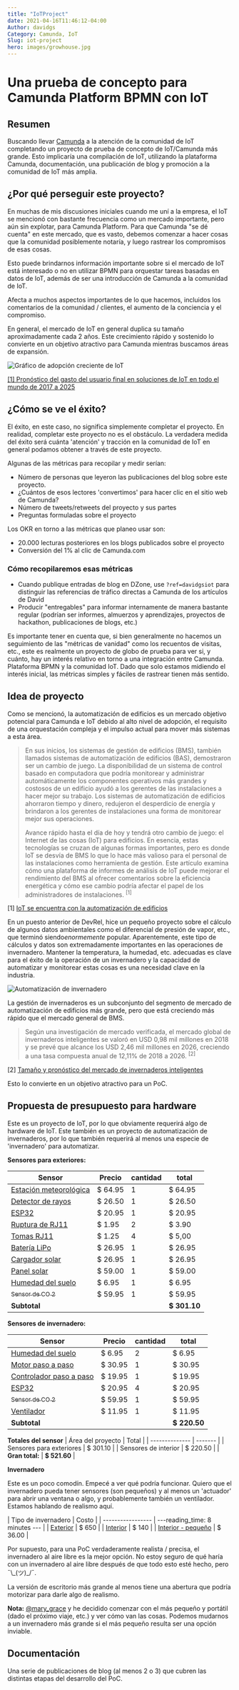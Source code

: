 ```yaml
---
title: "IoTProject"
date: 2021-04-16T11:46:12-04:00
Author: davidgs
Category: Camunda, IoT
Slug: iot-project
hero: images/growhouse.jpg
---
```


# Una prueba de concepto para Camunda Platform BPMN con IoT

## Resumen
Buscando llevar [Camunda](https://camunda.com?ref=davidgsiot) a la atención de la comunidad de IoT completando un proyecto de prueba de concepto de IoT/Camunda más grande. Esto implicaría una compilación de IoT, utilizando la plataforma Camunda, documentación, una publicación de blog y promoción a la comunidad de IoT más amplia.

## ¿Por qué perseguir este proyecto?
En muchas de mis discusiones iniciales cuando me uní a la empresa, el IoT se mencionó con bastante frecuencia como un mercado importante, pero aún sin explotar, para Camunda Platform. Para que Camunda "se dé cuenta" en este mercado, que es vasto, debemos comenzar a hacer cosas que la comunidad posiblemente notaría, y luego rastrear los compromisos de esas cosas.

Esto puede brindarnos información importante sobre si el mercado de IoT está interesado o no en utilizar BPMN para orquestar tareas basadas en datos de IoT, además de ser una introducción de Camunda a la comunidad de IoT.

Afecta a muchos aspectos importantes de lo que hacemos, incluidos los comentarios de la comunidad / clientes, el aumento de la conciencia y el compromiso.

En general, el mercado de IoT en general duplica su tamaño aproximadamente cada 2 años. Este crecimiento rápido y sostenido lo convierte en un objetivo atractivo para Camunda mientras buscamos áreas de expansión.

![Gráfico de adopción creciente de IoT](/posts/category/camunda/iot-project/images/iotGrowthChart.png)

[[1] Pronóstico del gasto del usuario final en soluciones de IoT en todo el mundo de 2017 a 2025](https://www.statista.com/statistics/976313/global-iot-market-size/)

## ¿Cómo se ve el éxito?
El éxito, en este caso, no significa simplemente completar el proyecto. En realidad, completar este proyecto no es el obstáculo. La verdadera medida del éxito será cuánta 'atención' y tracción en la comunidad de IoT en general podamos obtener a través de este proyecto.

Algunas de las métricas para recopilar y medir serían:
- Número de personas que leyeron las publicaciones del blog sobre este proyecto.
- ¿Cuántos de esos lectores 'convertimos' para hacer clic en el sitio web de Camunda?
- Número de tweets/retweets del proyecto y sus partes
- Preguntas formuladas sobre el proyecto

Los OKR en torno a las métricas que planeo usar son:
- 20.000 lecturas posteriores en los blogs publicados sobre el proyecto
- Conversión del 1% al clic de Camunda.com

### Cómo recopilaremos esas métricas
- Cuando publique entradas de blog en DZone, use `?ref=davidgsiot` para distinguir las referencias de tráfico directas a Camunda de los artículos de David
- Producir "entregables" para informar internamente de manera bastante regular (podrían ser informes, almuerzos y aprendizajes, proyectos de hackathon, publicaciones de blogs, etc.)

Es importante tener en cuenta que, si bien generalmente no hacemos un seguimiento de las "métricas de vanidad" como los recuentos de visitas, etc., este es realmente un proyecto de globo de prueba para ver si, y cuánto, hay un interés relativo en torno a una integración entre Camunda. Plataforma BPMN y la comunidad IoT. Dado que solo estamos midiendo el interés inicial, las métricas simples y fáciles de rastrear tienen más sentido.

## Idea de proyecto

Como se mencionó, la automatización de edificios es un mercado objetivo potencial para Camunda e IoT debido al alto nivel de adopción, el requisito de una orquestación compleja y el impulso actual para mover más sistemas a esta área.

> En sus inicios, los sistemas de gestión de edificios (BMS), también llamados sistemas de automatización de edificios (BAS), demostraron ser un cambio de juego. La disponibilidad de un sistema de control basado en computadora que podría monitorear y administrar automáticamente los componentes operativos más grandes y costosos de un edificio ayudó a los gerentes de las instalaciones a hacer mejor su trabajo. Los sistemas de automatización de edificios ahorraron tiempo y dinero, redujeron el desperdicio de energía y brindaron a los gerentes de instalaciones una forma de monitorear mejor sus operaciones.
>
> Avance rápido hasta el día de hoy y tendrá otro cambio de juego: el Internet de las cosas (IoT) para edificios. En esencia, estas tecnologías se cruzan de algunas formas importantes, pero es donde IoT se desvía de BMS lo que lo hace más valioso para el personal de las instalaciones como herramienta de gestión. Este artículo examina cómo una plataforma de informes de análisis de IoT puede mejorar el rendimiento del BMS al ofrecer comentarios sobre la eficiencia energética y cómo ese cambio podría afectar el papel de los administradores de instalaciones. <sup>[1]</sup>

[1] [IoT se encuentra con la automatización de edificios](https://www.iotforall.com/iot-meets-building-automation)

En un puesto anterior de DevRel, hice un pequeño proyecto sobre el cálculo de algunos datos ambientales como el diferencial de presión de vapor, etc., que terminó siendo*enormemente* popular. Aparentemente, este tipo de cálculos y datos son extremadamente importantes en las operaciones de invernadero. Mantener la temperatura, la humedad, etc. adecuadas es clave para el éxito de la operación de un invernadero y la capacidad de automatizar y monitorear estas cosas es una necesidad clave en la industria.

![Automatización de invernadero](/posts/category/camunda/iot-project/images/smart-greenhouse-overview-01.png)

La gestión de invernaderos es un subconjunto del segmento de mercado de automatización de edificios más grande, pero que está creciendo más rápido que el mercado general de BMS.

> Según una investigación de mercado verificada, el mercado global de invernaderos inteligentes se valoró en USD 0,98 mil millones en 2018 y se prevé que alcance los USD 2,46 mil millones en 2026, creciendo a una tasa compuesta anual de 12,11% de 2018 a 2026. <sup>[2]</sup>

[2] [Tamaño y pronóstico del mercado de invernaderos inteligentes](https://www.verifiedmarketresearch.com/product/global-smart-greenhouse-market-size-and-forecast-to-2025/)

Esto lo convierte en un objetivo atractivo para un PoC.

## Propuesta de presupuesto para hardware

Este es un proyecto de IoT, por lo que obviamente requerirá algo de hardware de IoT. Este también es un proyecto de automatización de invernaderos, por lo que también requerirá al menos una especie de 'invernadero' para automatizar.

**Sensores para exteriores:**

| Sensor | Precio | cantidad | total |
| -------- | ------- | ---------- | ------- |
| [Estación meteorológica](https://www.sparkfun.com/products/15901) | $ 64.95 | 1 | $ 64.95 |
| [Detector de rayos](https://www.sparkfun.com/products/15441) | $ 26.50 | 1 | $ 26.50 |
| [ESP32](https://www.sparkfun.com/products/17381) | $ 20.95 | 1 | $ 20.95 |
| [Ruptura de RJ11](https://www.sparkfun.com/products/14021) | $ 1.95 | 2 | $ 3.90 |
| [Tomas RJ11](https://www.sparkfun.com/products/132) | $ 1.25 | 4 | $ 5,00 |
| [Batería LiPo](https://www.sparkfun.com/products/13856) | $ 26.95 | 1 | $ 26.95 |
| [Cargador solar](https://www.sparkfun.com/products/12885) | $ 26.95 | 1 | $ 26.95 |
| [Panel solar](https://www.sparkfun.com/products/13783) | $ 59.00 | 1 | $ 59.00 |
| [Humedad del suelo](https://www.sparkfun.com/products/13637) | $ 6.95 | 1 | $ 6.95 |
| [ <sub>Sensor de CO 2</sub> ](https://www.sparkfun.com/products/15112) | $ 59.95 | 1 | $ 59.95 |
| **Subtotal** | | | **$ 301.10** |



**Sensores de invernadero:**

| Sensor | Precio | cantidad | total |
| -------- | ------- | ---------- | ------- |
| [Humedad del suelo](https://www.sparkfun.com/products/13637) | $ 6.95 | 2 | $ 6.95 | $ 13.90 |
| [Motor paso a paso](https://www.sparkfun.com/products/13656) | $ 30.95 | 1 | $ 30.95 |
| [Controlador paso a paso](https://www.sparkfun.com/products/16836) | $ 19.95 | 1 | $ 19.95 |
| [ESP32](https://www.sparkfun.com/products/17381) | $ 20.95 | 4 | $ 20.95 | $ 83.81 |
| [ <sub>Sensor de CO 2</sub> ](https://www.sparkfun.com/products/15112) | $ 59.95 | 1 | $ 59.95 |
| [Ventilador](https://www.sparkfun.com/products/15708) | $ 11.95 | 1 | $ 11.95 |
| **Subtotal** | | | **$ 220.50** |

**Totales del sensor**
| Área del proyecto | Total |
| -------------- | ------- |
| Sensores para exteriores | $ 301.10 |
| Sensores de interior | $ 220.50 |
| **Gran total:** | **$ 521.60** |


**Invernadero**

Este es un poco comodín. Empecé a ver qué podría funcionar. Quiero que el invernadero pueda tener sensores (son pequeños) y al menos un 'actuador' para abrir una ventana o algo, y probablemente también un ventilador. Estamos hablando de realismo aquí.

| Tipo de invernadero | Costo |
| ----------------- | ---reading_time: 8 minutes
--- |
| [Exterior](https://www.worldofgreenhouses.com/products/hybrid-greenhouse-series) | $ 650 |
| [Interior](https://www.hpotter.com/buy-terrariums/h-potter-terrarium-classic-wardian-case-for-plants) | $ 140 |
| [Interior - pequeño](https://www.amazon.com/Purzest-Terrarium-Geometric-Tabletop-Succulent) | $ 36.00 |


Por supuesto, para una PoC verdaderamente realista / precisa, el invernadero al aire libre es la mejor opción. No estoy seguro de qué haría con un invernadero al aire libre después de que todo esto esté hecho, pero ¯\\\_(ツ)\_/¯.

La versión de escritorio más grande al menos tiene una abertura que podría motorizar para darle algo de realismo.

**Nota:** [@mary_grace](https://twitter.com/mary_grace) y he decidido comenzar con el más pequeño y portátil (dado el próximo viaje, etc.) y ver cómo van las cosas. Podemos mudarnos a un invernadero más grande si el más pequeño resulta ser una opción inviable.

## Documentación
Una serie de publicaciones de blog (al menos 2 o 3) que cubren las distintas etapas del desarrollo del PoC.
